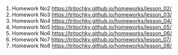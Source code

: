 1. Homework No2 https://tritochky.github.io/homeworks/lesson_02/
2. Homework No3 https://tritochky.github.io/homeworks/lesson_03/
3. Homework No4 https://tritochky.github.io/homeworks/lesson_04/
4. Homework No5 https://tritochky.github.io/homeworks/lesson_05/
5. Homework No6 https://tritochky.github.io/homeworks/lesson_06/
6. Homework No7 https://tritochky.github.io/homeworks/lesson_07/
7. Homework No8 https://tritochky.github.io/homeworks/lesson_08/
